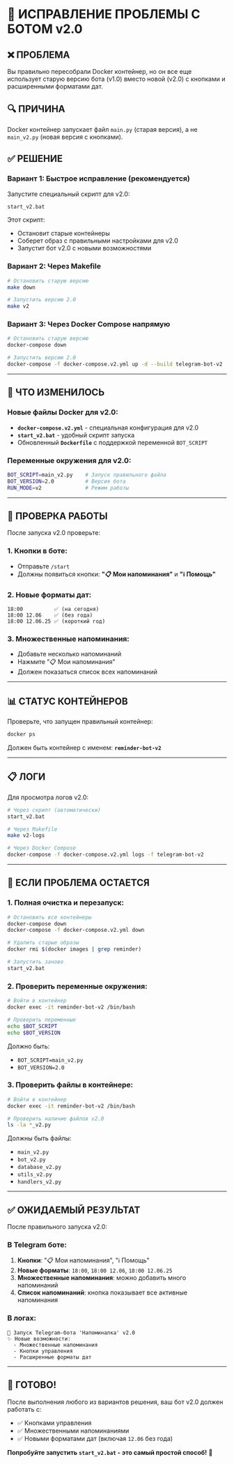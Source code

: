# 🔧 ИСПРАВЛЕНИЕ ПРОБЛЕМЫ С БОТОМ v2.0

## ❌ ПРОБЛЕМА

Вы правильно пересобрали Docker контейнер, но он все еще использует старую версию бота (v1.0) вместо новой (v2.0) с кнопками и расширенными форматами дат.

## 🔍 ПРИЧИНА

Docker контейнер запускает файл `main.py` (старая версия), а не `main_v2.py` (новая версия с кнопками).

## ✅ РЕШЕНИЕ

### Вариант 1: Быстрое исправление (рекомендуется)

Запустите специальный скрипт для v2.0:

```bash
start_v2.bat
```

Этот скрипт:
- Остановит старые контейнеры
- Соберет образ с правильными настройками для v2.0
- Запустит бот v2.0 с новыми возможностями

### Вариант 2: Через Makefile

```bash
# Остановить старую версию
make down

# Запустить версию 2.0
make v2
```

### Вариант 3: Через Docker Compose напрямую

```bash
# Остановить старую версию
docker-compose down

# Запустить версию 2.0
docker-compose -f docker-compose.v2.yml up -d --build telegram-bot-v2
```

---

## 🎯 ЧТО ИЗМЕНИЛОСЬ

### Новые файлы Docker для v2.0:
- **`docker-compose.v2.yml`** - специальная конфигурация для v2.0
- **`start_v2.bat`** - удобный скрипт запуска
- Обновленный **`Dockerfile`** с поддержкой переменной `BOT_SCRIPT`

### Переменные окружения для v2.0:
```bash
BOT_SCRIPT=main_v2.py    # Запуск правильного файла
BOT_VERSION=2.0          # Версия бота
RUN_MODE=v2              # Режим работы
```

---

## 🧪 ПРОВЕРКА РАБОТЫ

После запуска v2.0 проверьте:

### 1. Кнопки в боте:
- Отправьте `/start`
- Должны появиться кнопки: **"📋 Мои напоминания"** и **"ℹ️ Помощь"**

### 2. Новые форматы дат:
```
18:00          ✅ (на сегодня)
18:00 12.06    ✅ (без года)
18:00 12.06.25 ✅ (короткий год)
```

### 3. Множественные напоминания:
- Добавьте несколько напоминаний
- Нажмите "📋 Мои напоминания"
- Должен показаться список всех напоминаний

---

## 📊 СТАТУС КОНТЕЙНЕРОВ

Проверьте, что запущен правильный контейнер:

```bash
docker ps
```

Должен быть контейнер с именем: **`reminder-bot-v2`**

---

## 📋 ЛОГИ

Для просмотра логов v2.0:

```bash
# Через скрипт (автоматически)
start_v2.bat

# Через Makefile
make v2-logs

# Через Docker Compose
docker-compose -f docker-compose.v2.yml logs -f telegram-bot-v2
```

---

## 🔄 ЕСЛИ ПРОБЛЕМА ОСТАЕТСЯ

### 1. Полная очистка и перезапуск:

```bash
# Остановить все контейнеры
docker-compose down
docker-compose -f docker-compose.v2.yml down

# Удалить старые образы
docker rmi $(docker images | grep reminder)

# Запустить заново
start_v2.bat
```

### 2. Проверить переменные окружения:

```bash
# Войти в контейнер
docker exec -it reminder-bot-v2 /bin/bash

# Проверить переменные
echo $BOT_SCRIPT
echo $BOT_VERSION
```

Должно быть:
- `BOT_SCRIPT=main_v2.py`
- `BOT_VERSION=2.0`

### 3. Проверить файлы в контейнере:

```bash
# Войти в контейнер
docker exec -it reminder-bot-v2 /bin/bash

# Проверить наличие файлов v2.0
ls -la *_v2.py
```

Должны быть файлы:
- `main_v2.py`
- `bot_v2.py`
- `database_v2.py`
- `utils_v2.py`
- `handlers_v2.py`

---

## ✅ ОЖИДАЕМЫЙ РЕЗУЛЬТАТ

После правильного запуска v2.0:

### В Telegram боте:
1. **Кнопки**: "📋 Мои напоминания", "ℹ️ Помощь"
2. **Новые форматы**: `18:00`, `18:00 12.06`, `18:00 12.06.25`
3. **Множественные напоминания**: можно добавить много напоминаний
4. **Список напоминаний**: кнопка показывает все активные напоминания

### В логах:
```
🚀 Запуск Telegram-бота 'Напоминалка' v2.0
✨ Новые возможности:
  - Множественные напоминания
  - Кнопки управления
  - Расширенные форматы дат
```

---

## 🎉 ГОТОВО!

После выполнения любого из вариантов решения, ваш бот v2.0 должен работать с:
- ✅ Кнопками управления
- ✅ Множественными напоминаниями  
- ✅ Новыми форматами дат (включая `12.06` без года)

**Попробуйте запустить `start_v2.bat` - это самый простой способ!** 🚀
